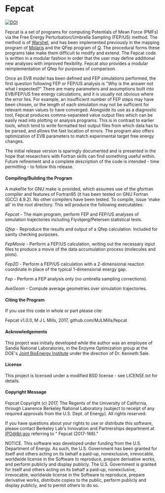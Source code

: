 # Fepcat

[![DOI](https://zenodo.org/badge/DOI/10.5281/zenodo.1048451.svg)](https://doi.org/10.5281/zenodo.1048451)

Fepcat is a set of programs for computing Potentials of Mean Force (PMFs) via the Free Energy Perturbation/Umbrella Sampling (FEP/US) method.
The method is of [Warshel](http://laetro.usc.edu/), and has been implemented previously in the mapping program of [Molaris](http://laetro.usc.edu/software.html) and the QFep program of [Q](http://xray.bmc.uu.se/~aqwww/q/). 
The procedural forms these programs take make them difficult to modify and extend.
The Fepcat code is written in a modular fashion in order that the user may define additional new analyses with improved flexibility.
Fepcat also provides a modular reimplementation of Qfep for purposes of comparison.

Once an EVB model has been defined and FEP simulations performed, the first question following FEP or FEP/US analysis is "Why is the answer not what I expected?"
There are many parameters and assumptions built into EVB/FEP/US free energy calculations, and it is usually not obvious where the error lies.
For example, an insufficient number of FEP steps may have been chosen, or the length of each simulation may not be sufficient for relevant mean values to have converged.
Alongside its use as a diagnostic tool, Fepcat produces comma-separated value output files which can be easily read into plotting or analysis programs.
This is in contrast to earlier tools, which tend to write formatted text output files from which data has to be parsed, and allows the fast location of errors.
The program also offers optimization of EVB parameters to match experimental target free energy changes.

The initial release version is sparingly documented and is presented in the hope that researchers with Fortran skills can find something useful within.
Future refinement and a complete description of the code is intended - time permitting - to follow this release.

#### Compiling/Building the Program

A makefile for GNU make is provided, which assumes use of the gfortran compiler and features of Fortran95 (it has been tested on GNU Fortran (GCC) 4.9.2).
No other compilers have been tested.
To compile, issue 'make all' in the root directory.
This will produce the following executables:

*Fepcat* - The main program, perform FEP and FEP/US analyses of simulation trajectories including Flyvbjerg/Petersen statistical tests.

*Qfep* - Reproduce the results and output of a Qfep calculation. Included for sanity checking purposes.

*FepMovie* - Perform a FEP/US calculation, writing out the necessary input files to produce a movie of the data accumulation process (molecules and plots).

*Fep2D* - Perform a FEP/US calculation with a 2-dimensional reaction coordinate in place of the typical 1-dimensional energy gap.

*Fep* - Perform a FEP analysis only (no umbrella sampling corrections).

*AveGeom* - Compute average geometries over simulation trajectories.

#### Citing the Program

If you use this code in whole or part please cite:

Fepcat v1.0.0, M J L Mills, 2017, github.com/MJLMills/fepcat

#### Acknowledgements

This project was initially developed while the author was an employee of Sandia National Laboratories, in the Enzyme Optimization group at the DOE's [Joint BioEnergy Institute](https://www.jbei.org/) under the direction of Dr. Kenneth Sale.

#### License

This project is licensed under a modified BSD license - see LICENSE.txt for details.

#### Copyright Message

Fepcat Copyright (c) 2017, The Regents of the University of California, through Lawrence Berkeley National Laboratory (subject to receipt of any required approvals from the U.S. Dept. of Energy).  All rights reserved.
 
If you have questions about your rights to use or distribute this software, please contact Berkeley Lab's Innovation and Partnerships department at IPO@lbl.gov referring to " Fepcat (2017-166)."
 
NOTICE.  This software was developed under funding from the U.S. Department of Energy.  As such, the U.S. Government has been granted for itself and others acting on its behalf a paid-up, nonexclusive, irrevocable, worldwide license in the Software to reproduce, prepare derivative works, and perform publicly and display publicly. The U.S. Government is granted for itself and others acting on its behalf a paid-up, nonexclusive, irrevocable, worldwide license in the Software to reproduce, prepare derivative works, distribute copies to the public, perform publicly and display publicly, and to permit others to do so.
